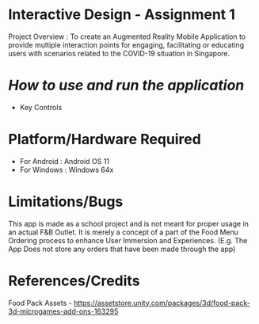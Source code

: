 # Interactive Design - Assignment 1
Project Overview : 
To create an Augmented Reality Mobile Application to provide multiple interaction
points for engaging, facilitating or educating users with scenarios related to the
COVID-19 situation in Singapore.

# _How to use and run the application_
- Key Controls



# Platform/Hardware Required
- For Android : Android OS 11
- For Windows : Windows 64x

# Limitations/Bugs
This app is made as a school project and is not meant for proper usage in an actual F&B Outlet. 
It is merely a concept of a part of the Food Menu Ordering process to enhance User Immersion and Experiences. 
(E.g. The App Does not store any orders that have been made through the app)



# References/Credits
Food Pack Assets - https://assetstore.unity.com/packages/3d/food-pack-3d-microgames-add-ons-163295
 


